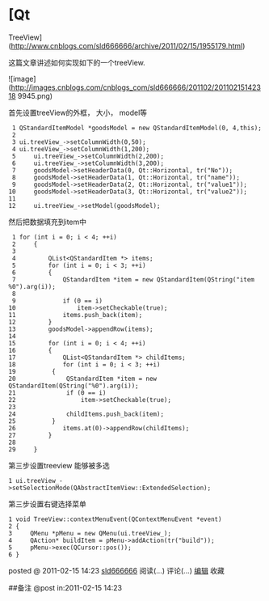 #  [Qt
TreeView](http://www.cnblogs.com/sld666666/archive/2011/02/15/1955179.html)

这篇文章讲述如何实现如下的一个treeView.

![image](http://images.cnblogs.com/cnblogs_com/sld666666/201102/20110215142318
9945.png)

首先设置treeView的外框， 大小， model等

     1 QStandardItemModel *goodsModel = new QStandardItemModel(0, 4,this);  
     2   
     3 ui.treeView_->setColumnWidth(0,50);   
     4 ui.treeView_->setColumnWidth(1,200);   
     5     ui.treeView_->setColumnWidth(2,200);   
     6     ui.treeView_->setColumnWidth(3,200);   
     7     goodsModel->setHeaderData(0, Qt::Horizontal, tr("No"));   
     8     goodsModel->setHeaderData(1, Qt::Horizontal, tr("name"));   
     9     goodsModel->setHeaderData(2, Qt::Horizontal, tr("value1"));   
    10     goodsModel->setHeaderData(3, Qt::Horizontal, tr("value2"));  
    11   
    12     ui.treeView_->setModel(goodsModel);

然后把数据填充到item中

     1 for (int i = 0; i < 4; ++i)   
     2     {  
     3   
     4         QList<QStandardItem *> items;   
     5         for (int i = 0; i < 3; ++i)   
     6         {   
     7             QStandardItem *item = new QStandardItem(QString("item %0").arg(i));  
     8   
     9             if (0 == i)   
    10                 item->setCheckable(true);   
    11             items.push_back(item);   
    12         }   
    13         goodsModel->appendRow(items);  
    14   
    15         for (int i = 0; i < 4; ++i)   
    16         {   
    17             QList<QStandardItem *> childItems;   
    18             for (int i = 0; i < 3; ++i)   
    19          {   
    20              QStandardItem *item = new QStandardItem(QString("%0").arg(i));              
    21              if (0 == i)   
    22                  item->setCheckable(true);  
    23   
    24              childItems.push_back(item);   
    25          }   
    26             items.at(0)->appendRow(childItems);      
    27         }  
    28   
    29     }

第三步设置treeview 能够被多选

    1 ui.treeView_->setSelectionMode(QAbstractItemView::ExtendedSelection);

第三步设置右键选择菜单

    1 void TreeView::contextMenuEvent(QContextMenuEvent *event)   
    2 {   
    3     QMenu *pMenu = new QMenu(ui.treeView_);   
    4     QAction* buildItem = pMenu->addAction(tr("build"));   
    5     pMenu->exec(QCursor::pos());   
    6 }

posted @ 2011-02-15 14:23 [sld666666](http://www.cnblogs.com/sld666666/)
阅读(...) 评论(...) [编辑](https://i.cnblogs.com/EditPosts.aspx?postid=1955179) 收藏

##备注 
 @post in:2011-02-15 14:23